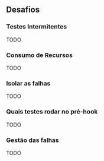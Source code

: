 ## Desafios

### Testes Intermitentes
TODO

### Consumo de Recursos
TODO

### Isolar as falhas
TODO

### Quais testes rodar no pré-hook
TODO

### Gestão das falhas
TODO
